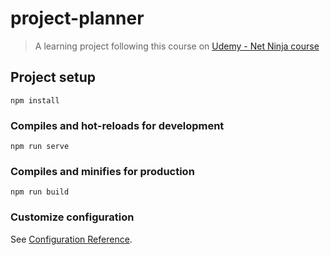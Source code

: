 # project-planner

> A learning project following this course on [Udemy - Net Ninja course ](https://www.udemy.com/share/101XhyAEUaeF1SRnQF/)

## Project setup

```
npm install
```

### Compiles and hot-reloads for development

```
npm run serve
```

### Compiles and minifies for production

```
npm run build
```

### Customize configuration

See [Configuration Reference](https://cli.vuejs.org/config/).
